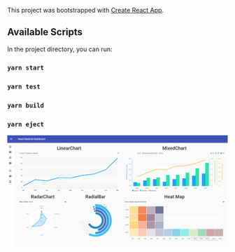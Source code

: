 This project was bootstrapped with [Create React App](https://github.com/facebook/create-react-app).

## Available Scripts

In the project directory, you can run:

### `yarn start`

### `yarn test`

### `yarn build`

### `yarn eject`

![ScreenShot](/screenshots/dashboard.png)